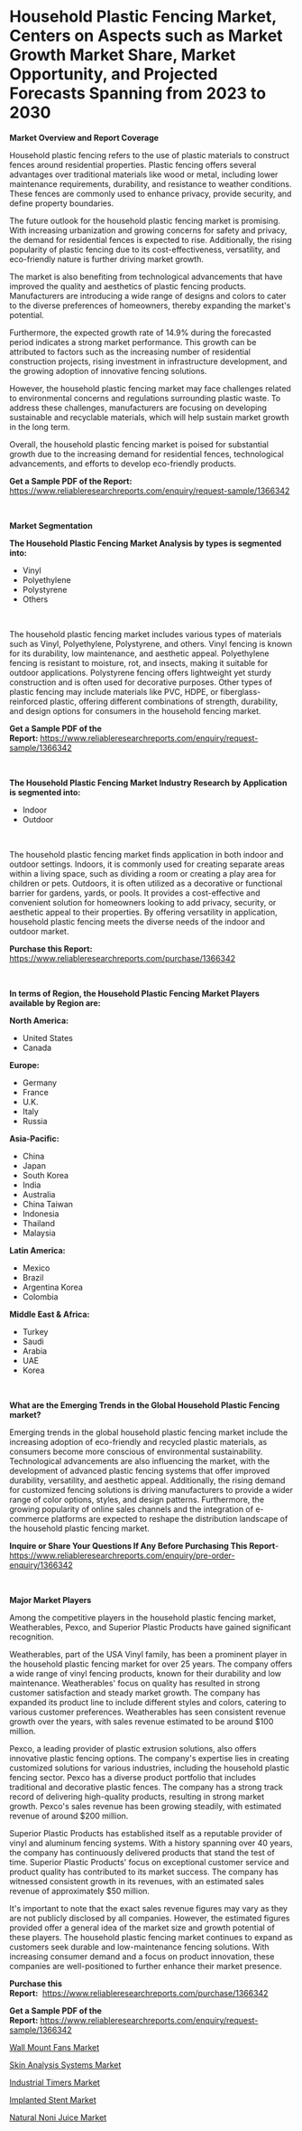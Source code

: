 <p><h1>Household Plastic Fencing Market, Centers on Aspects such as Market Growth Market Share, Market Opportunity, and Projected Forecasts Spanning from 2023 to 2030</h1></p><p><strong>Market Overview and Report Coverage</strong></p>
<p><p>Household plastic fencing refers to the use of plastic materials to construct fences around residential properties. Plastic fencing offers several advantages over traditional materials like wood or metal, including lower maintenance requirements, durability, and resistance to weather conditions. These fences are commonly used to enhance privacy, provide security, and define property boundaries.</p><p>The future outlook for the household plastic fencing market is promising. With increasing urbanization and growing concerns for safety and privacy, the demand for residential fences is expected to rise. Additionally, the rising popularity of plastic fencing due to its cost-effectiveness, versatility, and eco-friendly nature is further driving market growth.</p><p>The market is also benefiting from technological advancements that have improved the quality and aesthetics of plastic fencing products. Manufacturers are introducing a wide range of designs and colors to cater to the diverse preferences of homeowners, thereby expanding the market's potential.</p><p>Furthermore, the expected growth rate of 14.9% during the forecasted period indicates a strong market performance. This growth can be attributed to factors such as the increasing number of residential construction projects, rising investment in infrastructure development, and the growing adoption of innovative fencing solutions.</p><p>However, the household plastic fencing market may face challenges related to environmental concerns and regulations surrounding plastic waste. To address these challenges, manufacturers are focusing on developing sustainable and recyclable materials, which will help sustain market growth in the long term.</p><p>Overall, the household plastic fencing market is poised for substantial growth due to the increasing demand for residential fences, technological advancements, and efforts to develop eco-friendly products.</p></p>
<p><strong>Get a Sample PDF of the Report:</strong> <a href="https://www.reliableresearchreports.com/enquiry/request-sample/1366342">https://www.reliableresearchreports.com/enquiry/request-sample/1366342</a></p>
<p>&nbsp;</p>
<p><strong>Market Segmentation</strong></p>
<p><strong>The Household Plastic Fencing Market Analysis by types is segmented into:</strong></p>
<p><ul><li>Vinyl</li><li>Polyethylene</li><li>Polystyrene</li><li>Others</li></ul></p>
<p>&nbsp;</p>
<p><p>The household plastic fencing market includes various types of materials such as Vinyl, Polyethylene, Polystyrene, and others. Vinyl fencing is known for its durability, low maintenance, and aesthetic appeal. Polyethylene fencing is resistant to moisture, rot, and insects, making it suitable for outdoor applications. Polystyrene fencing offers lightweight yet sturdy construction and is often used for decorative purposes. Other types of plastic fencing may include materials like PVC, HDPE, or fiberglass-reinforced plastic, offering different combinations of strength, durability, and design options for consumers in the household fencing market.</p></p>
<p><strong>Get a Sample PDF of the Report:</strong>&nbsp;<a href="https://www.reliableresearchreports.com/enquiry/request-sample/1366342">https://www.reliableresearchreports.com/enquiry/request-sample/1366342</a></p>
<p>&nbsp;</p>
<p><strong>The Household Plastic Fencing Market Industry Research by Application is segmented into:</strong></p>
<p><ul><li>Indoor</li><li>Outdoor</li></ul></p>
<p>&nbsp;</p>
<p><p>The household plastic fencing market finds application in both indoor and outdoor settings. Indoors, it is commonly used for creating separate areas within a living space, such as dividing a room or creating a play area for children or pets. Outdoors, it is often utilized as a decorative or functional barrier for gardens, yards, or pools. It provides a cost-effective and convenient solution for homeowners looking to add privacy, security, or aesthetic appeal to their properties. By offering versatility in application, household plastic fencing meets the diverse needs of the indoor and outdoor market.</p></p>
<p><strong>Purchase this Report:</strong>&nbsp; <a href="https://www.reliableresearchreports.com/purchase/1366342">https://www.reliableresearchreports.com/purchase/1366342</a></p>
<p>&nbsp;</p>
<p><strong>In terms of Region, the Household Plastic Fencing Market Players available by Region are:</strong></p>
<p>
    <p> <strong> North America: </strong>
        <ul>
            <li>United States</li>
            <li>Canada</li>
        </ul>
        </p> 
    <p> <strong> Europe: </strong>
        <ul>
            <li>Germany</li>
            <li>France</li>
            <li>U.K.</li>
            <li>Italy</li>
            <li>Russia</li>
        </ul>
        </p> 
    <p> <strong> Asia-Pacific: </strong>
        <ul>
            <li>China</li>
            <li>Japan</li>
            <li>South Korea</li>
            <li>India</li>
            <li>Australia</li>
            <li>China Taiwan</li>
            <li>Indonesia</li>
            <li>Thailand</li>
            <li>Malaysia</li>
        </ul>
        </p> 
    <p> <strong> Latin America: </strong>
        <ul>
            <li>Mexico</li>
            <li>Brazil</li>
            <li>Argentina Korea</li>
            <li>Colombia</li>
        </ul>
        </p> 
    <p> <strong> Middle East & Africa: </strong>
        <ul>
            <li>Turkey</li>
            <li>Saudi</li>
            <li>Arabia</li>
            <li>UAE</li>
            <li>Korea</li>
        </ul>
    </p>
    </p>
<p>&nbsp;</p>
<p><strong>What are the Emerging Trends in the Global Household Plastic Fencing market?</strong></p>
<p><p>Emerging trends in the global household plastic fencing market include the increasing adoption of eco-friendly and recycled plastic materials, as consumers become more conscious of environmental sustainability. Technological advancements are also influencing the market, with the development of advanced plastic fencing systems that offer improved durability, versatility, and aesthetic appeal. Additionally, the rising demand for customized fencing solutions is driving manufacturers to provide a wider range of color options, styles, and design patterns. Furthermore, the growing popularity of online sales channels and the integration of e-commerce platforms are expected to reshape the distribution landscape of the household plastic fencing market.</p></p>
<p><strong>Inquire or Share Your Questions If Any Before Purchasing This Report</strong>- <a href="https://www.reliableresearchreports.com/enquiry/pre-order-enquiry/1366342">https://www.reliableresearchreports.com/enquiry/pre-order-enquiry/1366342</a></p>
<p>&nbsp;</p>
<p><strong>Major Market Players</strong></p>
<p><p>Among the competitive players in the household plastic fencing market, Weatherables, Pexco, and Superior Plastic Products have gained significant recognition. </p><p>Weatherables, part of the USA Vinyl family, has been a prominent player in the household plastic fencing market for over 25 years. The company offers a wide range of vinyl fencing products, known for their durability and low maintenance. Weatherables' focus on quality has resulted in strong customer satisfaction and steady market growth. The company has expanded its product line to include different styles and colors, catering to various customer preferences. Weatherables has seen consistent revenue growth over the years, with sales revenue estimated to be around $100 million.</p><p>Pexco, a leading provider of plastic extrusion solutions, also offers innovative plastic fencing options. The company's expertise lies in creating customized solutions for various industries, including the household plastic fencing sector. Pexco has a diverse product portfolio that includes traditional and decorative plastic fences. The company has a strong track record of delivering high-quality products, resulting in strong market growth. Pexco's sales revenue has been growing steadily, with estimated revenue of around $200 million.</p><p>Superior Plastic Products has established itself as a reputable provider of vinyl and aluminum fencing systems. With a history spanning over 40 years, the company has continuously delivered products that stand the test of time. Superior Plastic Products' focus on exceptional customer service and product quality has contributed to its market success. The company has witnessed consistent growth in its revenues, with an estimated sales revenue of approximately $50 million.</p><p>It's important to note that the exact sales revenue figures may vary as they are not publicly disclosed by all companies. However, the estimated figures provided offer a general idea of the market size and growth potential of these players. The household plastic fencing market continues to expand as customers seek durable and low-maintenance fencing solutions. With increasing consumer demand and a focus on product innovation, these companies are well-positioned to further enhance their market presence.</p></p>
<p><strong>Purchase this Report:</strong>&nbsp;&nbsp;<a href="https://www.reliableresearchreports.com/purchase/1366342">https://www.reliableresearchreports.com/purchase/1366342</a></p>
<p></p>
<p><strong>Get a Sample PDF of the Report:</strong>&nbsp;<a href="https://www.reliableresearchreports.com/enquiry/request-sample/1366342">https://www.reliableresearchreports.com/enquiry/request-sample/1366342</a></p>
<p><p><a href="https://www.linkedin.com/pulse/decoding-wall-mount-fans-market-deep-dive-latest-trends-segmentation-bjrgf/">Wall Mount Fans Market</a></p><p><a href="https://medium.com/@reecebednar/skin-analysis-systems-market-size-cagr-trends-2024-2030-9cd09f09c274">Skin Analysis Systems Market</a></p><p><a href="https://www.linkedin.com/pulse/industrial-timers-market-size-share-global-jlfhe/">Industrial Timers Market</a></p><p><a href="https://medium.com/@flavietowne/implanted-stent-market-size-cagr-trends-2024-2030-e312c9239531">Implanted Stent Market</a></p><p><a href="https://www.linkedin.com/pulse/natural-noni-juice-market-size-share-amp-trends-analysis-kswwf/">Natural Noni Juice Market</a></p></p>
